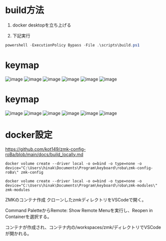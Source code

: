 # build方法  
1. docker desktopを立ち上げる


2. 下記実行
```powershell
powershell -ExecutionPolicy Bypass -File .\scripts\build.ps1
```


# keymap
![image](https://github.com/user-attachments/assets/932f2ca1-e3c8-43d4-b4d3-c1e14d3bc406)
![image](https://github.com/user-attachments/assets/21a826d4-375f-4f11-8cd6-a74413a3f8d9)
![image](https://github.com/user-attachments/assets/28feb1f5-71d4-428d-926d-1bd6c9b35442)
![image](https://github.com/user-attachments/assets/0f90bd5d-4100-4e57-aa67-5852a3099469)
![image](https://github.com/user-attachments/assets/6c61b480-338f-4b78-86c6-c5a37112b34b)
![image](https://github.com/user-attachments/assets/bfda4a6d-9c70-45a0-aa1d-ff0b076dd64e)



# keymap
![image](https://github.com/user-attachments/assets/932f2ca1-e3c8-43d4-b4d3-c1e14d3bc406)
![image](https://github.com/user-attachments/assets/21a826d4-375f-4f11-8cd6-a74413a3f8d9)
![image](https://github.com/user-attachments/assets/28feb1f5-71d4-428d-926d-1bd6c9b35442)
![image](https://github.com/user-attachments/assets/0f90bd5d-4100-4e57-aa67-5852a3099469)
![image](https://github.com/user-attachments/assets/6c61b480-338f-4b78-86c6-c5a37112b34b)
![image](https://github.com/user-attachments/assets/bfda4a6d-9c70-45a0-aa1d-ff0b076dd64e)


# docker設定
https://github.com/kot149/zmk-config-roBa/blob/main/docs/build_locally.md

```docker
docker volume create --driver local -o o=bind -o type=none -o device="C:\Users\hinak\Documents\Program\keyboard\roba\zmk-config-roBa\" zmk-config
```
```docker
docker volume create --driver local -o o=bind -o type=none -o device="C:\Users\hinak\Documents\Program\keyboard\roba\zmk-modules\" zmk-modules
```

ZMKのコンテナ作成
クローンしたzmkディレクトリをVSCodeで開く。

Command PaletteからRemote: Show Remote Menuを実行し、Reopen in Containerを選択する。

コンテナが作成され、コンテナ内の/workspaces/zmk/ディレクトリでVSCodeが開かれる。
